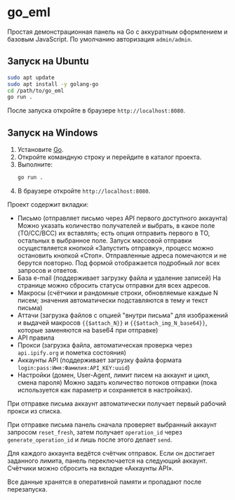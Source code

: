 # go_eml

Простая демонстрационная панель на Go с аккуратным оформлением и базовым JavaScript. По умолчанию авторизация `admin/admin`.

## Запуск на Ubuntu
```bash
sudo apt update
sudo apt install -y golang-go
cd /path/to/go_eml
go run .
```
После запуска откройте в браузере `http://localhost:8080`.

## Запуск на Windows
1. Установите [Go](https://go.dev/dl/).
2. Откройте командную строку и перейдите в каталог проекта.
3. Выполните:
    ```cmd
    go run .
    ```
4. В браузере откройте `http://localhost:8080`.

Проект содержит вкладки:
- Письмо (отправляет письмо через API первого доступного аккаунта)
  Можно указать количество получателей и выбрать, в какое поле (TO/CC/BCC) их вставлять; есть опция отправить первого в TO, остальных в выбранное поле.
  Запуск массовой отправки осуществляется кнопкой «Запустить отправку», процесс можно остановить кнопкой «Стоп». Отправленные адреса помечаются и не берутся повторно.
  Под формой отображается подробный лог всех запросов и ответов.
- База e-mail (поддерживает загрузку файла и удаление записей)
  На странице можно сбросить статусы отправки для всех адресов.
- Макросы (счётчики и рандомные строки, обновляемые каждые N писем; значения автоматически подставляются в тему и текст письма)
- Аттачи (загрузка файлов с опцией "внутри письма" для изображений и выдачей макросов `{{$attach_N}}` и `{{$attach_img_N_base64}}`, которые заменяются на base64 при отправке)
- API правила
- Прокси (загрузка файла, автоматическая проверка через `api.ipify.org` и пометка состояния)
- Аккаунты API (поддерживает загрузку файла формата `login:pass:Имя:Фамилия:API_KEY:uuid`)
- Настройки (домен, User-Agent, лимит писем на аккаунт и цикл, смена пароля)
  Можно задать количество потоков отправки (пока используется как параметр и сохраняется в настройках).

При отправке письма аккаунт автоматически получает первый рабочий прокси из списка.

При отправке письма панель сначала проверяет выбранный аккаунт запросом `reset_fresh`, затем получает `operation_id` через `generate_operation_id` и лишь после этого делает `send`.

Для каждого аккаунта ведётся счётчик отправок. Если он достигает заданного лимита, панель переключается на следующий аккаунт. Счётчики можно сбросить на вкладке «Аккаунты API».

Все данные хранятся в оперативной памяти и пропадают после перезапуска.

